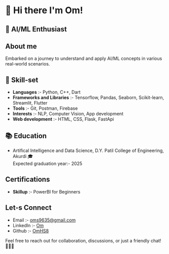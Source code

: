# 👋 Hi there  I'm Om!
## 🚀 AI/ML Enthusiast

##  About me
<p>Embarked on a journey to understand and apply AI/ML concepts in various real-world scenarios.</p>

## 💼 Skill-set
<ul>
  <li><b>Languages</b> :- Python, C++, Dart</li>
  <li><b>Frameworks and Libraries</b> :- Tensorflow, Pandas, Seaborn, Scikit-learn, Streamlit, Flutter</li>
  <li><b>Tools</b> :- Git, Postman, Firebase</li>
  <li><b>Interests</b> :- NLP, Computer Vision, App development</li>
  <li><b>Web development</b> :- HTML, CSS, Flask, FastApi</li>
</ul>

## 📚 Education
<ul>
  <li>Artifical Intelligence and Data Science, D.Y. Patil College of Engineering, Akurdi 🎓</li>
  <lo>Expected graduation year:- 2025</lo>
</ul>

## Certifications
<ul>
  <li><b>Skillup</b> :- PowerBI for Beginners</li>
</ul>

## Let-s Connect
<ul>
  <li>Email :- <a href='oms9635@gmail.com'>oms9635@gmail.com</a></li>
  <li>LinkedIn :- <a href='https://www.linkedin.com/in/om-sonawane-120520250/'>Om</a></li>
  <li>Github :- <a href='https://github.com/OmHS8/OmHS8/'>OmHS8</a></li>
</ul>

Feel free to reach out for collaboration, discussions, or just a friendly chat! 👩‍💻🚀
<!--
**OmHS8/OmHS8** is a ✨ _special_ ✨ repository because its `README.md` (this file) appears on your GitHub profile.

Here are some ideas to get you started:

- 🔭 I’m currently working on ...
- 🌱 I’m currently learning ...
- 👯 I’m looking to collaborate on ...
- 🤔 I’m looking for help with ...
- 💬 Ask me about ...
- 📫 How to reach me: ...
- 😄 Pronouns: ...
- ⚡ Fun fact: ...
-->
